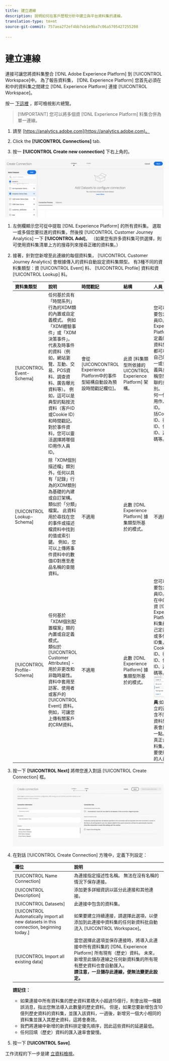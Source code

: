 ```yaml
---
title: 建立連線
description: 說明如何在客戶歷程分析中建立與平台資料集的連線。
translation-type: tm+mt
source-git-commit: 757aea2f2ef4bb7eb1e9ba7c06a5705427255208

---
```



# 建立連線

連接可讓您將資料集整合 [!DNL Adobe Experience Platform] 到 [!UICONTROL Workspace]中。 為了報告資料集， [!DNL Experience Platform] 您首先必須在和中的資料集之間建立 [!DNL Experience Platform] 連接 [!UICONTROL Workspace]。

按一 [下這裡](https://docs.adobe.com/content/help/en/platform-learn/tutorials/cja/connecting-customer-journey-analytics-to-data-sources-in-platform.html) ，即可檢視影片總覽。

>[!IMPORTANT] 您可以將多個資 [!DNL Experience Platform] 料集合併為單一連線。

1. 請至 [https://analytics.adobe.com](https://analytics.adobe.com)。

1. Click the **[!UICONTROL Connections]** tab.

1. 按一 **[!UICONTROL Create new connection]** 下右上角的。

![建立連線](assets/create-connection.png)

1. 左側欄顯示您可從中提取 [!DNL Experience Platform] 的所有資料集。 選取一或多個您要拉進的資料集，然後按 [!UICONTROL Customer Journey Analytics] 一下 **[!UICONTROL Add]**。 （如果您有許多資料集可供選擇，則可使用資料集清單上方的搜尋列來搜尋正確的資料集。）

1. 接著，針對您新增至此連線的每個資料集， [!UICONTROL Customer Journey Analytics] 會根據傳入的資料自動設定資料集類型。 有3種不同的資料集類型：資 [!UICONTROL Event] 料、 [!UICONTROL Profile] 資料和資 [!UICONTROL Lookup] 料。

   | 資料集類型 | 說明 | 時間戳記 | 結構 | 人員 ID |
   |---|---|---|---|---|
   | [!UICONTROL Event-Schema] | 任何基於具有「時間系列」行為的XDM類的內置或自定義模式。 例如「XDM體驗事件」或「XDM決策事件」。 <br>代表及時事件的資料（例如，網站瀏覽、互動、交易、POS資料、調查資料、廣告曝光資料等）。 例如，這可以是典型的點按流資料（客戶ID或Cookie ID）和時間戳記。 對於事件資料，您可以靈活選擇將哪個ID用作人員ID。 | 會從 [UICONCONTROL Experience Platform中的事件型結構自動設為預設時間戳記欄位]。 | 此資 [料集類型所依據的UICONTROL Experience Platform] 架構。 | 您可以選擇要包含的人員ID。 在Experience Platform中定義的每個資料集架構都可以有其自己的一組一或多個定義與身分名稱空間相關聯的身分識別。 其中任何一個都可用作人員ID。 範例包括Cookie ID、銜接ID、使用者ID、追蹤代碼等。 |
   | [!UICONTROL Lookup-Schema] | 除「XDM個別描述檔」類別外，任何以具有「記錄」行為的XDM類別為基礎的內建或自訂架構。<br>類似於「分類」檔案。 此資料用於尋找在您的事件或描述檔資料中找到的值或索引鍵。 例如，您可以上傳將事件資料中的數值ID對應至產品名稱的查閱資料。 | 不適用 | 此數 [!DNL Experience Platform] 據集類型所基於的模式。 | 不適用 |
   | [!UICONTROL Profile-Schema] | 任何基於「XDM個別配置檔案」類的內置或自定義模式。 <br>類似於 [!UICONTROL Customer Attributes] -用於非更改和非臨時屬性。 資料中套用至訪客、使用者或客戶的 [!UICONTROL Event] 資料。 例如，可讓您上傳有關客戶的CRM資料。 | 不適用 | 此數 [!DNL Experience Platform] 據集類型所基於的模式。 | 您可以選擇要包含的人員ID。 定義在中的每個資 [!DNL Experience Platform] 料集都有自己定義的一或多個人員ID集，例如Cookie ID、銜接ID、使用者ID、追蹤代碼等。<br>![人](assets/person-id.png)**員&#x200B;**:如果您建立的連線包含不同ID的資料集，報表會反映這一點。 若要真正合併資料集，您需要使用相同的人員ID。 |

1. 按一下 **[!UICONTROL Next]** 將帶您進入對話 [!UICONTROL Create Connection] 框。

   ![建立連線](assets/create-connection2.png)

1. 在對話 [!UICONTROL Create Connection] 方塊中，定義下列設定：

   | 欄位 | 說明 |
   |---|---|
   | [!UICONTROL Name Connection] | 為連接指定描述性名稱。 無法在沒有名稱的情況下保存連接。 |
   | [!UICONTROL Description] | 添加更多詳細資訊以區分此連接和其他連接。 |
   | [!UICONTROL Datasets] | 此連接中包含的資料集。 |
   | [!UICONTROL Automatically import all new datasets in this connection, beginning today.] | 如果要建立持續連接，請選擇此選項，以便添加到此連接中資料集的任何新資料批自動流入 [!UICONTROL Workspace]。 |
   | [!UICONTROL Import all existing data] | 當您選擇此選項並保存連接時，將導入此連接中所有資料集的 [!DNL Experience Platform] 所有現有（歷史）資料。 未來，新增至此儲存連線之任何新資料集的所有現有歷史資料也會自動匯入。 <br>**請注意，一旦儲存此連線，便無法變更此設定。** |

   **請記住：**

   * 如果連接中所有資料集的歷史資料累積大小超過15億行，則會出現一條錯誤消息，指出您無法導入此數量的歷史資料。 但是，如果您要新增包含10億列歷史資料的資料集，並匯入該資料，一週後，新增另一個大小相同的資料集並匯入其歷史資料，這將會奏效。
   * 我們將連線中新增的新資料排定優先順序，因此這些資料的延遲最低。
   * 任何回填（歷史）資料的匯入速率會變慢。

1. 按一下 **[!UICONTROL Save]**.

工作流程的下一步是建 [立資料檢視](/help/data-views/create-dataview.md)。
